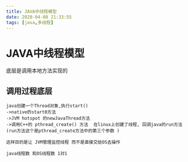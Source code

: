```yaml
---
title: JAVA中线程模型
date: 2020-04-08 21:33:55
tags: [java,多线程]
---
```


# JAVA中线程模型

底层是调用本地方法实现的

## 调用过程底层


```
java创建一个Thread对象,执行start()
->native的start0方法 
->JVM hotspot 的newJavaThread方法 
->调用C++的 pthread_create() 方法  在linux上创建了线程, 回调java的run方法
(run方法这个是pthread_create方法中的第三个参数 )

这样目的是让 JVM管理监控线程 而不是直接交给OS去操作

java线程数 和OS线程数 1对1

```
